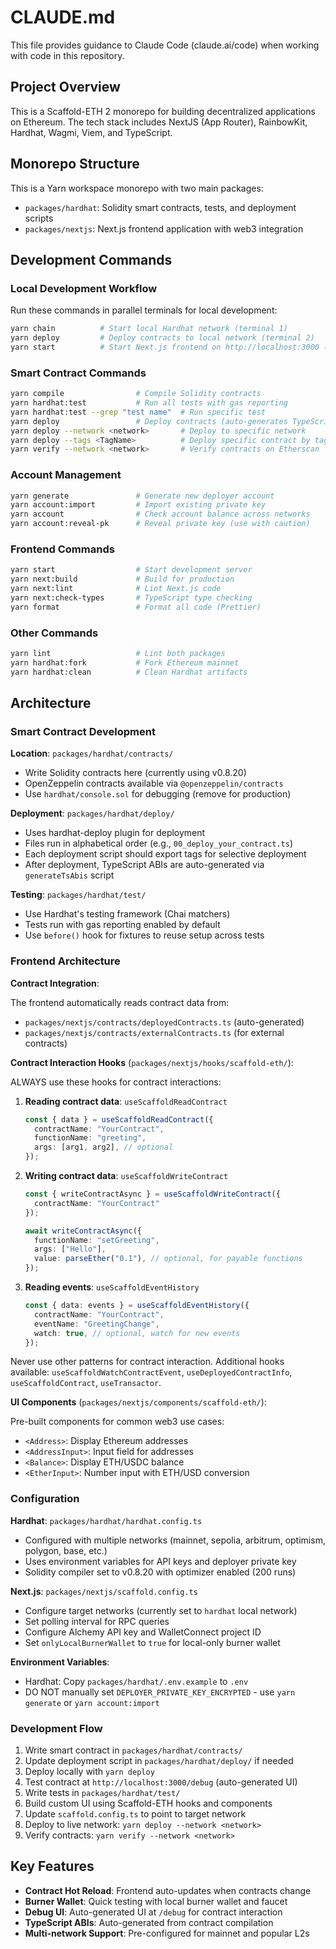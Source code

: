 # CLAUDE.md

This file provides guidance to Claude Code (claude.ai/code) when working with code in this repository.

## Project Overview

This is a Scaffold-ETH 2 monorepo for building decentralized applications on Ethereum. The tech stack includes NextJS (App Router), RainbowKit, Hardhat, Wagmi, Viem, and TypeScript.

## Monorepo Structure

This is a Yarn workspace monorepo with two main packages:

- `packages/hardhat`: Solidity smart contracts, tests, and deployment scripts
- `packages/nextjs`: Next.js frontend application with web3 integration

## Development Commands

### Local Development Workflow

Run these commands in parallel terminals for local development:

```bash
yarn chain          # Start local Hardhat network (terminal 1)
yarn deploy         # Deploy contracts to local network (terminal 2)
yarn start          # Start Next.js frontend on http://localhost:3000 (terminal 3)
```

### Smart Contract Commands

```bash
yarn compile                # Compile Solidity contracts
yarn hardhat:test           # Run all tests with gas reporting
yarn hardhat:test --grep "test name"  # Run specific test
yarn deploy                 # Deploy contracts (auto-generates TypeScript ABIs)
yarn deploy --network <network>       # Deploy to specific network
yarn deploy --tags <TagName>          # Deploy specific contract by tag
yarn verify --network <network>       # Verify contracts on Etherscan
```

### Account Management

```bash
yarn generate               # Generate new deployer account
yarn account:import         # Import existing private key
yarn account                # Check account balance across networks
yarn account:reveal-pk      # Reveal private key (use with caution)
```

### Frontend Commands

```bash
yarn start                  # Start development server
yarn next:build             # Build for production
yarn next:lint              # Lint Next.js code
yarn next:check-types       # TypeScript type checking
yarn format                 # Format all code (Prettier)
```

### Other Commands

```bash
yarn lint                   # Lint both packages
yarn hardhat:fork           # Fork Ethereum mainnet
yarn hardhat:clean          # Clean Hardhat artifacts
```

## Architecture

### Smart Contract Development

**Location**: `packages/hardhat/contracts/`

- Write Solidity contracts here (currently using v0.8.20)
- OpenZeppelin contracts available via `@openzeppelin/contracts`
- Use `hardhat/console.sol` for debugging (remove for production)

**Deployment**: `packages/hardhat/deploy/`

- Uses hardhat-deploy plugin for deployment
- Files run in alphabetical order (e.g., `00_deploy_your_contract.ts`)
- Each deployment script should export tags for selective deployment
- After deployment, TypeScript ABIs are auto-generated via `generateTsAbis` script

**Testing**: `packages/hardhat/test/`

- Use Hardhat's testing framework (Chai matchers)
- Tests run with gas reporting enabled by default
- Use `before()` hook for fixtures to reuse setup across tests

### Frontend Architecture

**Contract Integration**:

The frontend automatically reads contract data from:
- `packages/nextjs/contracts/deployedContracts.ts` (auto-generated)
- `packages/nextjs/contracts/externalContracts.ts` (for external contracts)

**Contract Interaction Hooks** (`packages/nextjs/hooks/scaffold-eth/`):

ALWAYS use these hooks for contract interactions:

1. **Reading contract data**: `useScaffoldReadContract`
   ```typescript
   const { data } = useScaffoldReadContract({
     contractName: "YourContract",
     functionName: "greeting",
     args: [arg1, arg2], // optional
   });
   ```

2. **Writing contract data**: `useScaffoldWriteContract`
   ```typescript
   const { writeContractAsync } = useScaffoldWriteContract({
     contractName: "YourContract"
   });

   await writeContractAsync({
     functionName: "setGreeting",
     args: ["Hello"],
     value: parseEther("0.1"), // optional, for payable functions
   });
   ```

3. **Reading events**: `useScaffoldEventHistory`
   ```typescript
   const { data: events } = useScaffoldEventHistory({
     contractName: "YourContract",
     eventName: "GreetingChange",
     watch: true, // optional, watch for new events
   });
   ```

Never use other patterns for contract interaction. Additional hooks available: `useScaffoldWatchContractEvent`, `useDeployedContractInfo`, `useScaffoldContract`, `useTransactor`.

**UI Components** (`packages/nextjs/components/scaffold-eth/`):

Pre-built components for common web3 use cases:
- `<Address>`: Display Ethereum addresses
- `<AddressInput>`: Input field for addresses
- `<Balance>`: Display ETH/USDC balance
- `<EtherInput>`: Number input with ETH/USD conversion

### Configuration

**Hardhat**: `packages/hardhat/hardhat.config.ts`
- Configured with multiple networks (mainnet, sepolia, arbitrum, optimism, polygon, base, etc.)
- Uses environment variables for API keys and deployer private key
- Solidity compiler set to v0.8.20 with optimizer enabled (200 runs)

**Next.js**: `packages/nextjs/scaffold.config.ts`
- Configure target networks (currently set to `hardhat` local network)
- Set polling interval for RPC queries
- Configure Alchemy API key and WalletConnect project ID
- Set `onlyLocalBurnerWallet` to `true` for local-only burner wallet

**Environment Variables**:
- Hardhat: Copy `packages/hardhat/.env.example` to `.env`
- DO NOT manually set `DEPLOYER_PRIVATE_KEY_ENCRYPTED` - use `yarn generate` or `yarn account:import`

### Development Flow

1. Write smart contract in `packages/hardhat/contracts/`
2. Update deployment script in `packages/hardhat/deploy/` if needed
3. Deploy locally with `yarn deploy`
4. Test contract at `http://localhost:3000/debug` (auto-generated UI)
5. Write tests in `packages/hardhat/test/`
6. Build custom UI using Scaffold-ETH hooks and components
7. Update `scaffold.config.ts` to point to target network
8. Deploy to live network: `yarn deploy --network <network>`
9. Verify contracts: `yarn verify --network <network>`

## Key Features

- **Contract Hot Reload**: Frontend auto-updates when contracts change
- **Burner Wallet**: Quick testing with local burner wallet and faucet
- **Debug UI**: Auto-generated UI at `/debug` for contract interaction
- **TypeScript ABIs**: Auto-generated from contract compilation
- **Multi-network Support**: Pre-configured for mainnet and popular L2s
